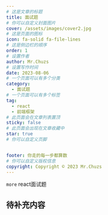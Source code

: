 ```yaml
---
# 这是文章的标题
title: 面试题
# 你可以自定义封面图片
cover: /assets/images/cover2.jpg
# 这是页面的图标
icon: fa-solid fa-file-lines
# 这是侧边栏的顺序
order: 1
# 设置作者
author: Mr.Chuzs
# 设置写作时间
date: 2023-08-06
# 一个页面可以有多个分类
category:
  - 面试题
# 一个页面可以有多个标签
tag:
  - react
  - 前端框架
# 此页面会在文章列表置顶
sticky: false
# 此页面会出现在文章收藏中
star: true
# 你可以自定义页脚


footer: 你走的每一步都算数
# 你可以自定义版权信息
copyright: Copyright © 2023 Mr.Chuzs
---
```


`more` react面试题

<!-- more -->

## 待补充内容
